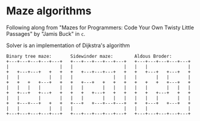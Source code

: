 # Maze algorithms

Following along from "Mazes for Programmers: Code Your Own Twisty Little Passages" by "Jamis Buck" in `c`.

Solver is  an implementation of Dijkstra's algorithm

```
Binary tree maze:       Sidewinder maze:        Aldous Broder:
+---+---+---+---+---+   +---+---+---+---+---+   +---+---+---+---+---+
|                   |   |                   |   |   |               |
+   +---+---+   +   +   +   +---+---+---+   +   +   +---+   +---+   +
|   |           |   |   |               |   |   |       |   |       |
+   +   +   +---+   +   +   +---+   +   +   +   +   +   +   +---+   +
|   |   |   |       |   |   |       |   |   |   |   |       |   |   |
+   +---+   +---+   +   +   +   +---+   +   +   +   +   +---+   +   +
|   |       |       |   |   |       |   |   |   |   |   |       |   |
+   +---+---+   +   +   +---+   +---+---+---+   +   +---+   +---+   +
|   |           |   |   |                   |   |   |               |
+---+---+---+---+---+   +---+---+---+---+---+   +---+---+---+---+---+
```
